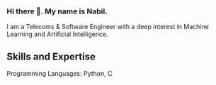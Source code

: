 ### Hi there 👋. My name is Nabil.
I am a Telecoms & Software Engineer with a deep interest in Machine Learning and Artificial Intelligence.

## Skills and Expertise
Programming Languages: Python, C


<!--
**nabil2i/nabil2i** is a ✨ _special_ ✨ repository because its `README.md` (this file) appears on your GitHub profile.

Here are some ideas to get you started:

- 🔭 I’m currently working on ...
- 🌱 I’m currently learning ...
- 👯 I’m looking to collaborate on ...
- 🤔 I’m looking for help with ...
- 💬 Ask me about ...
- 📫 How to reach me: ...
- 😄 Pronouns: ...
- ⚡ Fun fact: ...
-->
